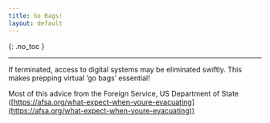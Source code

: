 ```yaml
---
title: Go Bags!
layout: default
---
```


{: .no_toc }

---
If terminated, access to digital systems may be eliminated swiftly. This makes prepping virtual ‘go bags’ essential!



Most of this advice from the Foreign Service, US Department of State
([https://afsa.org/what-expect-when-youre-evacuating](https://afsa.org/what-expect-when-youre-evacuating))